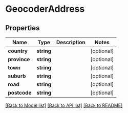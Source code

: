 # GeocoderAddress

## Properties
Name | Type | Description | Notes
------------ | ------------- | ------------- | -------------
**country** | **string** |  | [optional] 
**province** | **string** |  | [optional] 
**town** | **string** |  | [optional] 
**suburb** | **string** |  | [optional] 
**road** | **string** |  | [optional] 
**postcode** | **string** |  | [optional] 

[[Back to Model list]](../README.md#documentation-for-models) [[Back to API list]](../README.md#documentation-for-api-endpoints) [[Back to README]](../README.md)


